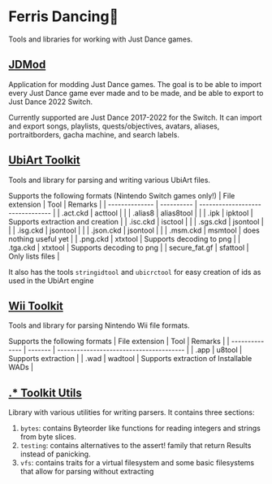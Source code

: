 # Ferris Dancing🦀
Tools and libraries for working with Just Dance games.

## [JDMod](jdmod)
Application for modding Just Dance games.
The goal is to be able to import every Just Dance game ever made and to be made, and be able to export to Just Dance 2022 Switch.

Currently supported are Just Dance 2017-2022 for the Switch.
It can import and export songs, playlists, quests/objectives, avatars, aliases, portraitborders, gacha machine, and search labels.

## [UbiArt Toolkit](ubiart_toolkit)
Tools and library for parsing and writing various UbiArt files.

Supports the following formats (Nintendo Switch games only!)
| File extension | Tool       | Remarks                          |
| -------------- | ---------- | -------------------------------- |
| .act.ckd       | acttool    |                                  |
| .alias8        | alias8tool |                                  |
| .ipk           | ipktool    | Supports extraction and creation |
| .isc.ckd       | isctool    |                                  |
| .sgs.ckd       | jsontool   |                                  |
| .isg.ckd       | jsontool   |                                  |
| .json.ckd      | jsontool   |                                  |
| .msm.ckd       | msmtool    | does nothing useful yet          |
| .png.ckd       | xtxtool    | Supports decoding to png         |
| .tga.ckd       | xtxtool    | Supports decoding to png         |
| secure_fat.gf  | sfattool   | Only lists files                 |

It also has the tools `stringidtool` and `ubicrctool` for easy creation of ids as used in the UbiArt engine

## [Wii Toolkit](wii_toolkit)
Tools and library for parsing Nintendo Wii file formats.

Supports the following formats
| File extension | Tool    |  Remarks                                |
| -------------- | ------- | --------------------------------------- | 
| .app           | u8tool  | Supports extraction                     |
| .wad           | wadtool | Supports extraction of Installable WADs |

## [.* Toolkit Utils](dotstar_toolkit_utils)
Library with various utilities for writing parsers.
It contains three sections:
1. `bytes`: contains Byteorder like functions for reading integers and strings from byte slices.
2. `testing`: contains alternatives to the assert! family that return Results instead of panicking.
3. `vfs`: contains traits for a virtual filesystem and some basic filesystems that allow for parsing without extracting
